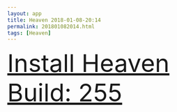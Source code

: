 ```yaml
---
layout: app
title: Heaven 2018-01-08-20:14
permalink: 201801082014.html
tags: [Heaven]
---
```

<div class="pure-g">
    <div class="pure-u-1-1" style="font-size: 4em">
        <a class="pure-button-primary" href="itms-services://?action=download-manifest&url=https%3A%2F%2Flitsungyisigono.github.io%2FTestScript%2Fmanifests%2F201801082014.plist"><i class="fa fa-download" aria-hidden="true"></i>Install Heaven Build: 255</a>
    </div>
</div>